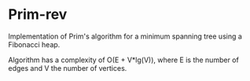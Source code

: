 # Prim-rev
Implementation of Prim's algorithm for a minimum spanning tree using a Fibonacci heap.

Algorithm has a complexity of O(E + V*lg(V)), where E is the number of edges and V the number of vertices.
